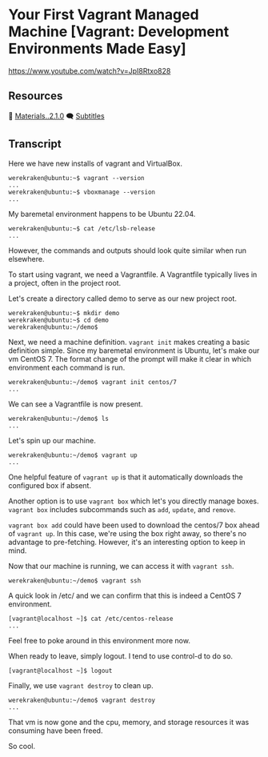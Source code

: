 # Your First Vagrant Managed Machine [Vagrant: Development Environments Made Easy]

https://www.youtube.com/watch?v=JpI8Rtxo828

## Resources

🧱 [Materials..2.1.0](../02.Start.01..Your.First.Vagrant.Managed.Machine/Materials..2.1.0)
🗨 [Subtitles](subtitles.srt)

## Transcript

Here we have new installs of vagrant and VirtualBox.
```
werekraken@ubuntu:~$ vagrant --version
...
werekraken@ubuntu:~$ vboxmanage --version
...
```

My baremetal environment happens to be Ubuntu 22.04.
```
werekraken@ubuntu:~$ cat /etc/lsb-release
...
```
However, the commands and outputs should look quite similar when run elsewhere.

To start using vagrant, we need a Vagrantfile. A Vagrantfile typically lives in a project, often in the project root.

Let's create a directory called demo to serve as our new project root.
```
werekraken@ubuntu:~$ mkdir demo
werekraken@ubuntu:~$ cd demo
werekraken@ubuntu:~/demo$ 
```

Next, we need a machine definition. `vagrant init` makes creating a basic definition simple. Since my baremetal environment is Ubuntu, let's make our vm CentOS 7. The format change of the prompt will make it clear in which environment each command is run.
```
werekraken@ubuntu:~/demo$ vagrant init centos/7
...
```

We can see a Vagrantfile is now present.
```
werekraken@ubuntu:~/demo$ ls
...
```

Let's spin up our machine.
```
werekraken@ubuntu:~/demo$ vagrant up
...
```

One helpful feature of `vagrant up` is that it automatically downloads the configured box if absent.

Another option is to use `vagrant box` which let's you directly manage boxes. `vagrant box` includes subcommands such as `add`, `update`, and `remove`.

`vagrant box add` could have been used to download the centos/7 box ahead of `vagrant up`. In this case, we're using the box right away, so there's no advantage to pre-fetching. However, it's an interesting option to keep in mind.

Now that our machine is running, we can access it with `vagrant ssh`.
```
werekraken@ubuntu:~/demo$ vagrant ssh
```

A quick look in /etc/ and we can confirm that this is indeed a CentOS 7 environment.
```
[vagrant@localhost ~]$ cat /etc/centos-release
...
```

Feel free to poke around in this environment more now.

When ready to leave, simply logout. I tend to use control-d to do so.
```
[vagrant@localhost ~]$ logout
```

Finally, we use `vagrant destroy` to clean up.
```
werekraken@ubuntu:~/demo$ vagrant destroy
...
```
That vm is now gone and the cpu, memory, and storage resources it was consuming have been freed.

So cool.

